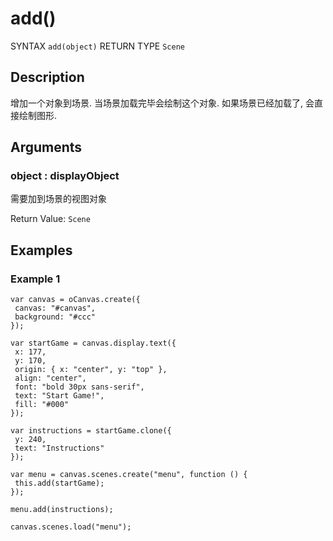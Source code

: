 # add()

SYNTAX `add(object)` RETURN TYPE `Scene`

## Description

增加一个对象到场景. 当场景加载完毕会绘制这个对象. 如果场景已经加载了, 会直接绘制图形.

## Arguments

### object : displayObject 

需要加到场景的视图对象

Return Value: `Scene`

## Examples

### Example 1

```
var canvas = oCanvas.create({
 canvas: "#canvas",
 background: "#ccc"
});

var startGame = canvas.display.text({
 x: 177,
 y: 170,
 origin: { x: "center", y: "top" },
 align: "center",
 font: "bold 30px sans-serif",
 text: "Start Game!",
 fill: "#000"
});

var instructions = startGame.clone({
 y: 240,
 text: "Instructions"
});

var menu = canvas.scenes.create("menu", function () {
 this.add(startGame);
});

menu.add(instructions);

canvas.scenes.load("menu");
```